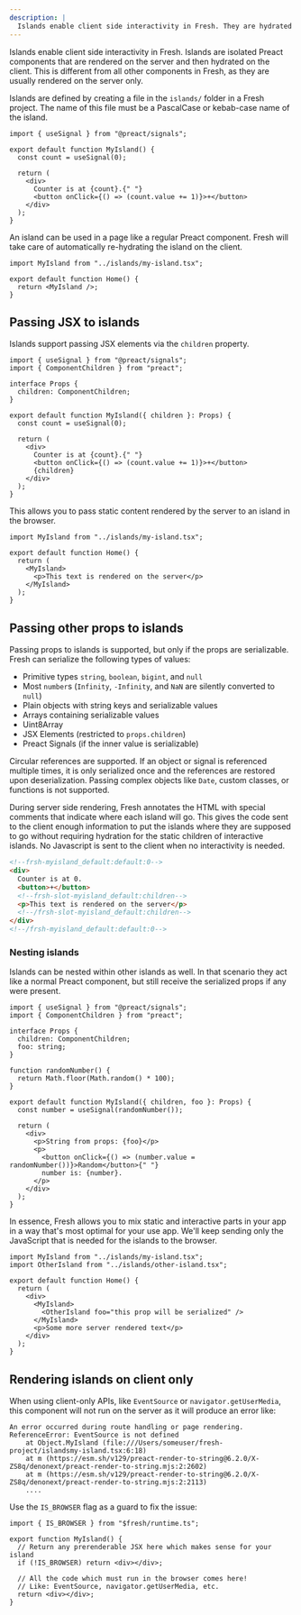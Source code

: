 ```yaml
---
description: |
  Islands enable client side interactivity in Fresh. They are hydrated on the client in addition to being rendered on the server.
---
```


Islands enable client side interactivity in Fresh. Islands are isolated Preact
components that are rendered on the server and then hydrated on the client. This
is different from all other components in Fresh, as they are usually rendered on
the server only.

Islands are defined by creating a file in the `islands/` folder in a Fresh
project. The name of this file must be a PascalCase or kebab-case name of the
island.

```tsx islands/my-island.tsx
import { useSignal } from "@preact/signals";

export default function MyIsland() {
  const count = useSignal(0);

  return (
    <div>
      Counter is at {count}.{" "}
      <button onClick={() => (count.value += 1)}>+</button>
    </div>
  );
}
```

An island can be used in a page like a regular Preact component. Fresh will take
care of automatically re-hydrating the island on the client.

```tsx route/index.tsx
import MyIsland from "../islands/my-island.tsx";

export default function Home() {
  return <MyIsland />;
}
```

## Passing JSX to islands

Islands support passing JSX elements via the `children` property.

```tsx islands/my-island.tsx
import { useSignal } from "@preact/signals";
import { ComponentChildren } from "preact";

interface Props {
  children: ComponentChildren;
}

export default function MyIsland({ children }: Props) {
  const count = useSignal(0);

  return (
    <div>
      Counter is at {count}.{" "}
      <button onClick={() => (count.value += 1)}>+</button>
      {children}
    </div>
  );
}
```

This allows you to pass static content rendered by the server to an island in
the browser.

```tsx routes/index.tsx
import MyIsland from "../islands/my-island.tsx";

export default function Home() {
  return (
    <MyIsland>
      <p>This text is rendered on the server</p>
    </MyIsland>
  );
}
```

## Passing other props to islands

Passing props to islands is supported, but only if the props are serializable.
Fresh can serialize the following types of values:

- Primitive types `string`, `boolean`, `bigint`, and `null`
- Most `number`s (`Infinity`, `-Infinity`, and `NaN` are silently converted to
  `null`)
- Plain objects with string keys and serializable values
- Arrays containing serializable values
- Uint8Array
- JSX Elements (restricted to `props.children`)
- Preact Signals (if the inner value is serializable)

Circular references are supported. If an object or signal is referenced multiple
times, it is only serialized once and the references are restored upon
deserialization. Passing complex objects like `Date`, custom classes, or
functions is not supported.

During server side rendering, Fresh annotates the HTML with special comments
that indicate where each island will go. This gives the code sent to the client
enough information to put the islands where they are supposed to go without
requiring hydration for the static children of interactive islands. No
Javascript is sent to the client when no interactivity is needed.

```html
<!--frsh-myisland_default:default:0-->
<div>
  Counter is at 0.
  <button>+</button>
  <!--frsh-slot-myisland_default:children-->
  <p>This text is rendered on the server</p>
  <!--/frsh-slot-myisland_default:children-->
</div>
<!--/frsh-myisland_default:default:0-->
```

### Nesting islands

Islands can be nested within other islands as well. In that scenario they act
like a normal Preact component, but still receive the serialized props if any
were present.

```tsx islands/other-island.tsx
import { useSignal } from "@preact/signals";
import { ComponentChildren } from "preact";

interface Props {
  children: ComponentChildren;
  foo: string;
}

function randomNumber() {
  return Math.floor(Math.random() * 100);
}

export default function MyIsland({ children, foo }: Props) {
  const number = useSignal(randomNumber());

  return (
    <div>
      <p>String from props: {foo}</p>
      <p>
        <button onClick={() => (number.value = randomNumber())}>Random</button>{" "}
        number is: {number}.
      </p>
    </div>
  );
}
```

In essence, Fresh allows you to mix static and interactive parts in your app in
a way that's most optimal for your use app. We'll keep sending only the
JavaScript that is needed for the islands to the browser.

```tsx route/index.tsx
import MyIsland from "../islands/my-island.tsx";
import OtherIsland from "../islands/other-island.tsx";

export default function Home() {
  return (
    <div>
      <MyIsland>
        <OtherIsland foo="this prop will be serialized" />
      </MyIsland>
      <p>Some more server rendered text</p>
    </div>
  );
}
```

## Rendering islands on client only

When using client-only APIs, like `EventSource` or `navigator.getUserMedia`,
this component will not run on the server as it will produce an error like:

```
An error occurred during route handling or page rendering. ReferenceError: EventSource is not defined
    at Object.MyIsland (file:///Users/someuser/fresh-project/islandsmy-island.tsx:6:18)
    at m (https://esm.sh/v129/preact-render-to-string@6.2.0/X-ZS8q/denonext/preact-render-to-string.mjs:2:2602)
    at m (https://esm.sh/v129/preact-render-to-string@6.2.0/X-ZS8q/denonext/preact-render-to-string.mjs:2:2113)
    ....
```

Use the `IS_BROWSER` flag as a guard to fix the issue:

```tsx islands/my-island.tsx
import { IS_BROWSER } from "$fresh/runtime.ts";

export function MyIsland() {
  // Return any prerenderable JSX here which makes sense for your island
  if (!IS_BROWSER) return <div></div>;

  // All the code which must run in the browser comes here!
  // Like: EventSource, navigator.getUserMedia, etc.
  return <div></div>;
}
```
